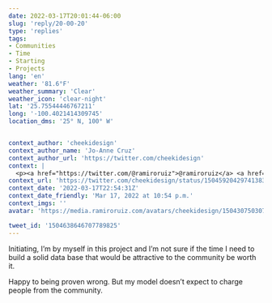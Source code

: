 ```yaml
---
date: 2022-03-17T20:01:44-06:00
slug: 'reply/20-00-20'
type: 'replies'
tags:
- Communities
- Time
- Starting
- Projects
lang: 'en'
weather: '81.6°F'
weather_summary: 'Clear'
weather_icon: 'clear-night'
lat: '25.75544446767211'
long: '-100.4021414309745'
location_dms: '25° N, 100° W'


context_author: 'cheekidesign'
context_author_name: 'Jo-Anne Cruz'
context_author_url: 'https://twitter.com/cheekidesign'
context: |
  <p><a href="https://twitter.com/@ramiroruiz">@ramiroruiz</a> <a href="https://twitter.com/@rosiesherry">@rosiesherry</a> Hey there Ramiro. Which part are thinking might be time-consuming, building the company or ensuring it's community-led?</p><p> I'm a mom too and can relate. It helps that our co-founders are quick to iterate on what works/doesn't. At early stage, "action" is quite slow too</p>
context_url: 'https://twitter.com/cheekidesign/status/1504592042974138374'
context_date: '2022-03-17T22:54:31Z'
context_date_friendly: 'Mar 17, 2022 at 10:54 p.m.'
context_imgs: ''
avatar: 'https://media.ramiroruiz.com/avatars/cheekidesign/1504307503076880395/O07ri3Ye_bigger.jpg'

tweet_id: '1504638646707789825'
---
```

Initiating, I’m by myself in this project and I’m not sure if the time I need to build a solid data base that would be attractive to the community be worth it.

Happy to being proven wrong. But my model doesn’t expect to charge people from the community.